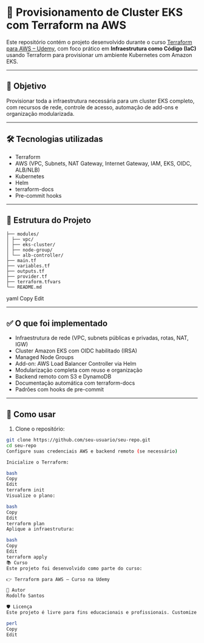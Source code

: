 # 🚀 Provisionamento de Cluster EKS com Terraform na AWS

Este repositório contém o projeto desenvolvido durante o curso [Terraform para AWS – Udemy](https://www.udemy.com/share/10ap0s3@S2WjgMZW76Afnaf_VzpdAdI8-wLbx2cLMGq1I_cn7FTUjqGdm7IeDZD2KMrbfvVh/), com foco prático em **Infraestrutura como Código (IaC)** usando Terraform para provisionar um ambiente Kubernetes com Amazon EKS.

---

## 📌 Objetivo

Provisionar toda a infraestrutura necessária para um cluster EKS completo, com recursos de rede, controle de acesso, automação de add-ons e organização modularizada.

---

## 🛠️ Tecnologias utilizadas

- Terraform
- AWS (VPC, Subnets, NAT Gateway, Internet Gateway, IAM, EKS, OIDC, ALB/NLB)
- Kubernetes
- Helm
- terraform-docs
- Pre-commit hooks

---

## 📁 Estrutura do Projeto

```
├── modules/
│ ├── vpc/
│ ├── eks-cluster/
│ ├── node-group/
│ └── alb-controller/
├── main.tf
├── variables.tf
├── outputs.tf
├── provider.tf
├── terraform.tfvars
└── README.md
```

yaml
Copy
Edit

---

## ✅ O que foi implementado

- Infraestrutura de rede (VPC, subnets públicas e privadas, rotas, NAT, IGW)
- Cluster Amazon EKS com OIDC habilitado (IRSA)
- Managed Node Groups
- Add-on: AWS Load Balancer Controller via Helm
- Modularização completa com reuso e organização
- Backend remoto com S3 e DynamoDB
- Documentação automática com terraform-docs
- Padrões com hooks de pre-commit

---

## 🚀 Como usar

1. Clone o repositório:
```bash
git clone https://github.com/seu-usuario/seu-repo.git
cd seu-repo
Configure suas credenciais AWS e backend remoto (se necessário)

Inicialize o Terraform:

bash
Copy
Edit
terraform init
Visualize o plano:

bash
Copy
Edit
terraform plan
Aplique a infraestrutura:

bash
Copy
Edit
terraform apply
📚 Curso
Este projeto foi desenvolvido como parte do curso:

👉 Terraform para AWS – Curso na Udemy

🧠 Autor
Rodolfo Santos

🛡️ Licença
Este projeto é livre para fins educacionais e profissionais. Customize conforme sua necessidade.

perl
Copy
Edit









